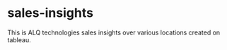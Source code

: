# sales-insights
This is ALQ technologies sales insights over various locations created on tableau.
